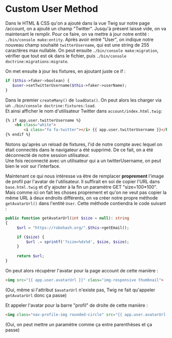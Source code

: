 # Custom User Method

Dans le HTML & CSS qu'on a ajouté dans la vue Twig sur notre page /account,
on a ajouté un champ "Twitter". Jusqu'à présent laissé vide, on va maintenant le 
remplir. Pour ce faire, on va mettre à jour notre entité :
`./bin/console make:entity`. Après avoir entré "User", on indique notre nouveau
champ souhaité `twitterUsername`, qui est une string de 255 caractères max 
nullable. On peut ensuite `./bin/console make:migration`, vérifier que tout est ok
dans le fichier, puis `./bin/console doctrine:migrations:migrate`.  

On met ensuite à jour les fixtures, en ajoutant juste ce if :
```PHP
if ($this->faker->boolean) {
   $user->setTwitterUsername($this->faker->userName);
}
```
Dans le premier `createMany()` de `loadData()`. On peut alors les charger via
un `./bin/console doctrine:fixtures:load`.  
Et ainsi afficher le nom d'utilisateur Twitter dans `account/index.html.twig`:
```HTML
{% if app.user.twitterUsername %}
    <h4 class="white">
        <i class="fa fa-twitter"></i> {{ app.user.twitterUsername }}</h4>
{% endif %}
```

Notons qu'après un reload de fixtures, l'id de notre compte avec lequel on était 
connectés dans le navigateur a été supprimé. De ce fait, on a été déconnecté de 
notre session utilisateur.  
Une fois reconnecté avec un utilisateur qui a un twitterUsername, on peut bien le 
voir sur l'interface.  


Maintenant ce qui nous intéresse va être de remplacer **proprement** l'image
de profil par l'avatar de l'utilisateur. Il suffirait en soi de copier l'URL
dans `base.html.twig` et d'y ajouter à la fin un paramètre GET "size=100*100".  
Mais comme ici on fait les choses proprement et qu'on ne veut pas copier
la même URL à deux endroits différents, on va créer notre propre méthode 
`getAvatarUrl()` dans l'entité `User`. Cette méthode contiendra le code suivant :
```PHP
public function getAvatarUrl(int $size = null): string
{
     $url = "https://robohash.org/".$this->getEmail();

     if ($size) {
         $url .= sprintf('?size=%dx%d', $size, $size);
     }
     
     return $url;
}
```

On peut alors récupérer l'avatar pour la page account de cette manière :
```HTML
<img src="{{ app.user.avatarUrl }}" class="img-responsive thumbnail">
```
(Oui, même si l'attribut `$avatarUrl` n'existe pas, Twig ne fait qu'appeler
`getAvatarUrl` donc ça passe)

Et appeler l'avatar pour la barre "profil" de droite de cette manière :
```HTML
<img class="nav-profile-img rounded-circle" src="{{ app.user.avatarUrl(100) }}">
```
(Oui, on peut mettre un paramètre comme ça entre parenthèses et ça passe)